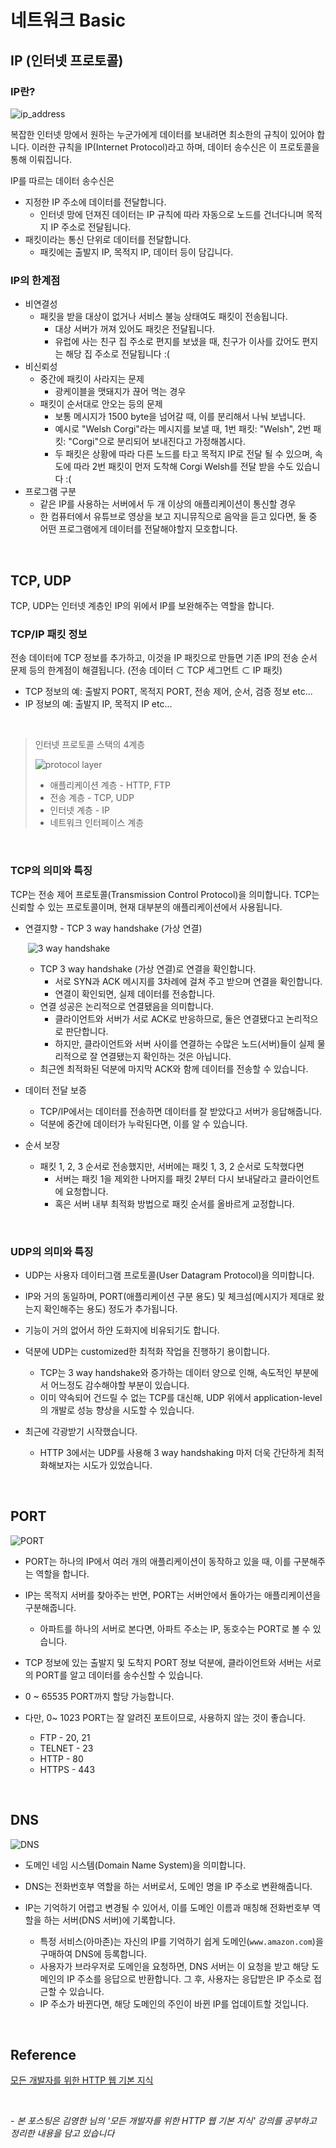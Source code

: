 # 네트워크 Basic

## IP (인터넷 프로토콜)

### IP란?

![ip_address](../image/network_img/ip_address.JPG)

복잡한 인터넷 망에서 원하는 누군가에게 데이터를 보내려면 최소한의 규칙이 있어야 합니다. 이러한 규칙을 IP(Internet Protocol)라고 하며, 데이터 송수신은 이 프로토콜을 통해 이뤄집니다.

IP를 따르는 데이터 송수신은

* 지정한 IP 주소에 데이터를 전달합니다.
  * 인터넷 망에 던져진 데이터는 IP 규칙에 따라 자동으로 노드를 건너다니며 목적지 IP 주소로 전달됩니다.
* 패킷이라는 통신 단위로 데이터를 전달합니다.
  * 패킷에는 출발지 IP, 목적지 IP, 데이터 등이 담깁니다.

### IP의 한계점

* 비연결성
  * 패킷을 받을 대상이 없거나 서비스 불능 상태여도 패킷이 전송됩니다.
    * 대상 서버가 꺼져 있어도 패킷은 전달됩니다.
    * 유럽에 사는 친구 집 주소로 편지를 보냈을 때, 친구가 이사를 갔어도 편지는 해당 집 주소로 전달됩니다 :(
* 비신뢰성
  * 중간에 패킷이 사라지는 문제
    * 광케이블을 맷돼지가 끊어 먹는 경우
  * 패킷이 순서대로 안오는 등의 문제
    * 보통 메시지가 1500 byte을 넘어갈 때, 이를 분리해서 나눠 보냅니다.
    * 예시로 "Welsh Corgi"라는 메시지를 보낼 때, 1번 패킷: "Welsh", 2번 패킷: "Corgi"으로 분리되어 보내진다고 가정해봅시다.
    * 두 패킷은 상황에 따라 다른 노드를 타고 목적지 IP로 전달 될 수 있으며, 속도에 따라 2번 패킷이 먼저 도착해 Corgi Welsh를 전달 받을 수도 있습니다 :(
* 프로그램 구분
  * 같은 IP를 사용하는 서버에서 두 개 이상의 애플리케이션이 통신할 경우
  * 한 컴퓨터에서 유튜브로 영상을 보고 지니뮤직으로 음악을 듣고 있다면, 둘 중 어떤 프로그램에게 데이터를 전달해야할지 모호합니다.

​    

## TCP, UDP

TCP, UDP는 인터넷 계층인 IP의 위에서 IP를 보완해주는 역할을 합니다.

### TCP/IP 패킷 정보

전송 데이터에 TCP 정보를 추가하고, 이것을 IP 패킷으로 만들면 기존 IP의 전송 순서 문제 등의 한계점이 해결됩니다. (전송 데이터 ⊂ TCP 세그먼트 ⊂ IP 패킷)

* TCP 정보의 예: 출발지 PORT, 목적지 PORT, 전송 제어, 순서, 검증 정보 etc...
* IP 정보의 예: 출발지 IP, 목적지 IP etc...

​    

> 인터넷 프로토콜 스택의 4계층
>
> ![protocol layer](../image/network_img/protocol_layer.JPG)
>
> * 애플리케이션 계층 - HTTP, FTP
> * 전송 계층 - TCP, UDP
> * 인터넷 계층 - IP
> * 네트워크 인터페이스 계층

​    

### TCP의 의미와 특징

TCP는 전송 제어 프로토콜(Transmission Control Protocol)을 의미합니다. TCP는 신뢰할 수 있는 프로토콜이며, 현재 대부분의 애플리케이션에서 사용됩니다.

* 연결지향 - TCP 3 way handshake (가상 연결)

  ​	![3 way handshake](../image/network_img/3_way_handshake.JPG)

  * TCP 3 way handshake (가상 연결)로 연결을 확인합니다.
    * 서로 SYN과 ACK 메시지를 3차례에 걸쳐 주고 받으며 연결을 확인합니다.
    * 연결이 확인되면, 실제 데이터를 전송합니다.
  * 연결 성공은 논리적으로 연결됐음을 의미합니다.
    * 클라이언트와 서버가 서로 ACK로 반응하므로, 둘은 연결됐다고 논리적으로 판단합니다.
    * 하지만, 클라이언트와 서버 사이를 연결하는 수많은 노드(서버)들이 실제 물리적으로 잘 연결됐는지 확인하는 것은 아닙니다.
  * 최근엔 최적화된 덕분에 마지막 ACK와 함께 데이터를 전송할 수 있습니다.

* 데이터 전달 보증

  * TCP/IP에서는 데이터를 전송하면 데이터를 잘 받았다고 서버가 응답해줍니다.
  * 덕분에 중간에 데이터가 누락된다면, 이를 알 수 있습니다.

* 순서 보장

  * 패킷 1, 2, 3 순서로 전송했지만, 서버에는 패킷 1, 3, 2 순서로 도착했다면
    * 서버는 패킷 1을 제외한 나머지를 패킷 2부터 다시 보내달라고 클라이언트에 요청합니다.
    * 혹은 서버 내부 최적화 방법으로 패킷 순서를 올바르게 교정합니다.

​    

### UDP의 의미와 특징

* UDP는 사용자 데이터그램 프로토콜(User Datagram Protocol)을 의미합니다. 

* IP와 거의 동일하며, PORT(애플리케이션 구분 용도) 및 체크섬(메시지가 제대로 왔는지 확인해주는 용도) 정도가 추가됩니다.
* 기능이 거의 없어서 하얀 도화지에 비유되기도 합니다. 
* 덕분에 UDP는 customized한 최적화 작업을 진행하기 용이합니다.
  * TCP는 3 way handshake와 증가하는 데이터 양으로 인해, 속도적인 부분에서 어느정도 감수해야할 부분이 있습니다.
  * 이미 약속되어 건드릴 수 없는 TCP를 대신해, UDP 위에서 application-level의 개발로 성능 향상을 시도할 수 있습니다.
* 최근에 각광받기 시작했습니다.
  * HTTP 3에서는 UDP를 사용해 3 way handshaking 마저 더욱 간단하게 최적화해보자는 시도가 있었습니다.

​    

## PORT

![PORT](../image/network_img/port.JPG)

* PORT는 하나의 IP에서 여러 개의 애플리케이션이 동작하고 있을 때, 이를 구분해주는 역할을 합니다.

* IP는 목적지 서버를 찾아주는 반면, PORT는 서버안에서 돌아가는 애플리케이션을 구분해줍니다. 
  * 아파트를 하나의 서버로 본다면, 아파트 주소는 IP, 동호수는 PORT로 볼 수 있습니다.
* TCP 정보에 있는 출발지 및 도착지 PORT 정보 덕분에, 클라이언트와 서버는 서로의 PORT를 알고 데이터를 송수신할 수 있습니다.

* 0 ~ 65535 PORT까지 할당 가능합니다.
* 다만, 0~ 1023 PORT는 잘 알려진 포트이므로, 사용하지 않는 것이 좋습니다.
  * FTP - 20, 21
  * TELNET - 23
  * HTTP - 80
  * HTTPS - 443

​    

## DNS

![DNS](../image/network_img/dns.JPG)

* 도메인 네임 시스템(Domain Name System)을 의미합니다.
* DNS는 전화번호부 역할을 하는 서버로서, 도메인 명을 IP 주소로 변환해줍니다.

* IP는 기억하기 어렵고 변경될 수 있어서, 이를 도메인 이름과 매칭해 전화번호부 역할을 하는 서버(DNS 서버)에 기록합니다.
  * 특정 서비스(아마존)는 자신의 IP를 기억하기 쉽게 도메인(`www.amazon.com`)을 구매하여 DNS에 등록합니다.
  * 사용자가 브라우저로 도메인을 요청하면, DNS 서버는 이 요청을 받고 해당 도메인의 IP 주소를 응답으로 반환합니다. 그 후, 사용자는 응답받은 IP 주소로 접근할 수 있습니다.
  * IP 주소가 바뀐다면, 해당 도메인의 주인이 바뀐 IP를 업데이트할 것입니다.

​    

## Reference

[모든 개발자를 위한 HTTP 웹 기본 지식](https://www.inflearn.com/course/http-%EC%9B%B9-%EB%84%A4%ED%8A%B8%EC%9B%8C%ED%81%AC)

​    

\- *본 포스팅은 김영한 님의 '모든 개발자를 위한 HTTP 웹 기본 지식' 강의를 공부하고 정리한 내용을 담고 있습니다*